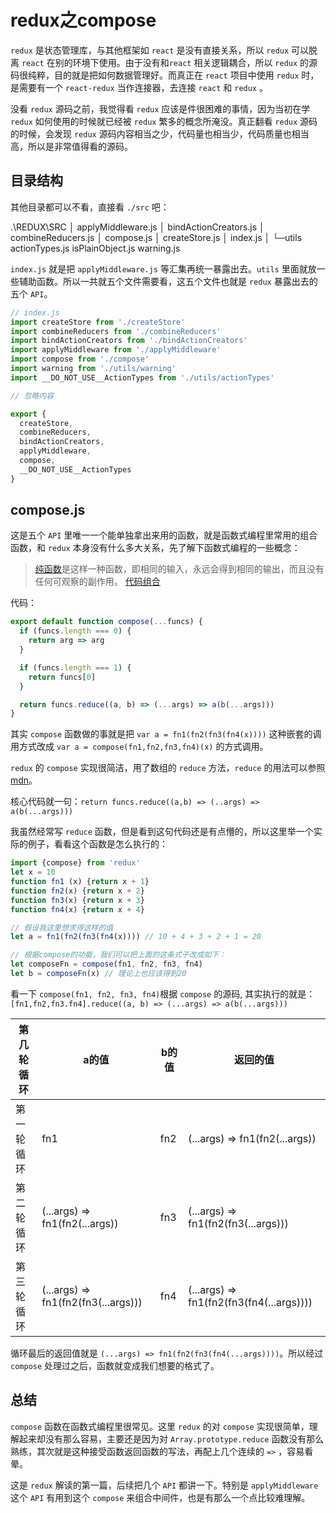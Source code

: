 # redux之compose

`redux` 是状态管理库，与其他框架如 `react` 是没有直接关系，所以 `redux` 可以脱离 `react` 在别的环境下使用。由于没有和`react` 相关逻辑耦合，所以 `redux` 的源码很纯粹，目的就是把如何数据管理好。而真正在 `react` 项目中使用 `redux` 时，是需要有一个 `react-redux` 当作连接器，去连接 `react` 和 `redux` 。

没看 `redux` 源码之前，我觉得看 `redux` 应该是件很困难的事情，因为当初在学 `redux` 如何使用的时候就已经被 `redux` 繁多的概念所淹没。真正翻看 `redux` 源码的时候，会发现 `redux` 源码内容相当之少，代码量也相当少，代码质量也相当高，所以是非常值得看的源码。

## 目录结构

其他目录都可以不看，直接看 `./src` 吧：

.\REDUX\SRC
│  applyMiddleware.js
│  bindActionCreators.js
│  combineReducers.js
│  compose.js
│  createStore.js
│  index.js
│
└─utils
        actionTypes.js
        isPlainObject.js
        warning.js

`index.js` 就是把 `applyMiddleware.js` 等汇集再统一暴露出去。`utils` 里面就放一些辅助函数。所以一共就五个文件需要看，这五个文件也就是 `redux` 暴露出去的五个 `API`。

```js
// index.js
import createStore from './createStore'
import combineReducers from './combineReducers'
import bindActionCreators from './bindActionCreators'
import applyMiddleware from './applyMiddleware'
import compose from './compose'
import warning from './utils/warning'
import __DO_NOT_USE__ActionTypes from './utils/actionTypes'

// 忽略内容

export {
  createStore,
  combineReducers,
  bindActionCreators,
  applyMiddleware,
  compose,
  __DO_NOT_USE__ActionTypes
}
```

## compose.js

这是五个 `API` 里唯一一个能单独拿出来用的函数，就是函数式编程里常用的组合函数，和 `redux` 本身没有什么多大关系，先了解下函数式编程的一些概念：

> [纯函数](https://llh911001.gitbooks.io/mostly-adequate-guide-chinese/content/ch3.html#%E8%BF%BD%E6%B1%82%E2%80%9C%E7%BA%AF%E2%80%9D%E7%9A%84%E7%90%86%E7%94%B1)是这样一种函数，即相同的输入，永远会得到相同的输出，而且没有任何可观察的副作用。
> [代码组合](https://llh911001.gitbooks.io/mostly-adequate-guide-chinese/content/ch5.html)

代码：

```js
export default function compose(...funcs) {
  if (funcs.length === 0) {
    return arg => arg
  }

  if (funcs.length === 1) {
    return funcs[0]
  }

  return funcs.reduce((a, b) => (...args) => a(b(...args)))
}
```

其实 `compose` 函数做的事就是把 `var a = fn1(fn2(fn3(fn4(x))))` 这种嵌套的调用方式改成 `var a = compose(fn1,fn2,fn3,fn4)(x)` 的方式调用。

`redux` 的 `compose` 实现很简洁，用了数组的 `reduce` 方法，`reduce` 的用法可以参照 [mdn](https://developer.mozilla.org/en-US/docs/Web/JavaScript/Reference/Global_Objects/Array/Reduce)。

核心代码就一句：`return funcs.reduce((a,b) => (..args) => a(b(...args)))`

我虽然经常写 `reduce` 函数，但是看到这句代码还是有点懵的，所以这里举一个实际的例子，看看这个函数是怎么执行的：

```js
import {compose} from 'redux'
let x = 10
function fn1 (x) {return x + 1}
function fn2(x) {return x + 2}
function fn3(x) {return x + 3}
function fn4(x) {return x + 4}

// 假设我这里想求得这样的值
let a = fn1(fn2(fn3(fn4(x)))) // 10 + 4 + 3 + 2 + 1 = 20

// 根据compose的功能，我们可以把上面的这条式子改成如下：
let composeFn = compose(fn1, fn2, fn3, fn4)
let b = composeFn(x) // 理论上也应该得到20
```

看一下 `compose(fn1, fn2, fn3, fn4)`根据 `compose` 的源码, 其实执行的就是：
`[fn1,fn2,fn3.fn4].reduce((a, b) => (...args) => a(b(...args)))`

| 第几轮循环 | a的值 | b的值 | 返回的值 |
| --- | --- | --- | --- |
| 第一轮循环 | fn1 | fn2 | (...args) => fn1(fn2(...args)) |
| 第二轮循环 | (...args) => fn1(fn2(...args)) | fn3 | (...args) => fn1(fn2(fn3(...args))) |
| 第三轮循环 | (...args) => fn1(fn2(fn3(...args))) | fn4 | (...args) => fn1(fn2(fn3(fn4(...args)))) |

循环最后的返回值就是 `(...args) => fn1(fn2(fn3(fn4(...args))))`。所以经过 `compose` 处理过之后，函数就变成我们想要的格式了。

## 总结

`compose` 函数在函数式编程里很常见。这里 `redux` 的对 `compose` 实现很简单，理解起来却没有那么容易，主要还是因为对 `Array.prototype.reduce` 函数没有那么熟练，其次就是这种接受函数返回函数的写法，再配上几个连续的 `=>` ，容易看晕。

这是 `redux` 解读的第一篇，后续把几个 `API` 都讲一下。特别是 `applyMiddleware` 这个 `API` 有用到这个 `compose` 来组合中间件，也是有那么一个点比较难理解。